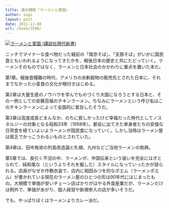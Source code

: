 ```yaml
---
title: 速水健朗『ラーメンと愛国』
author: sugi
layout: post
date: 2011-11-08
url: /book/2590/
---
```

<a href="http://www.amazon.co.jp/exec/obidos/ASIN/4062800411/chezsugi-22/ref=nosim/" name="amazletlink" target="_blank"><img src="http://i1.wp.com/ecx.images-amazon.com/images/I/5186RPOGFZL._SL160_.jpg?w=660" alt="ラーメンと愛国 (講談社現代新書)" class="alignleft"  data-recalc-dims="1" /></a>

ニッチでマイナーな食べ物だった戦前の「南京そば」、「支那そば」がいかに国民食ともいわれるようになってきたかを、戦後日本の歴史と共にたどっていく。ラーメンそのものではなく、ラーメンと日本社会のかかわりに重点を置いた本だ。

第1章。戦後食糧難の時代、アメリカの余剰穀物の販売先とされた日本に、それまでなかった小麦食の文化が根付きはじめる。

第2章は大量生産のノウハウを学んでものづくり大国になろうとする日本と、その一例としての安藤百福のチキンラーメン。ちなみにラーメンという呼び名はこのチキンラーメンによって全国的に普及したそうだ。

第3章は高度成長どまんなか、のちに貧しかったけど幸福だった時代としてノスタルジーの対象となる昭和33年（1958年）。都会に出てきた単身者たちの安価な日常食を経ていよいよラーメンが国民食になっていく。しかし当時はラーメン屋は貧乏でかっこうわるいものとされていた。

第4章は、田中角栄の列島改造論と札幌、九州などご当地ラーメンの勃興。

第5章では、長引く不況の中、ラーメンが、中国伝来という装いを完全にはぎとられて、純和風な（というよりそれを擬した）スタイルになっていったかが語られる。店員がなぜか作務衣姿で、店内に相田みつを的なポエム（ラーメンポエム）が書かれている現在のラーメン屋のひとつの形は90年代にはじまったもの。大規模で単価が安いチェーン店ばかりがはやる外食産業だが、ラーメンだけは例外で、単価があがり、個人経営や新規参入の店が多いそうだ。

でも、やっぱりぼくはラーメンよりカレー派だ。